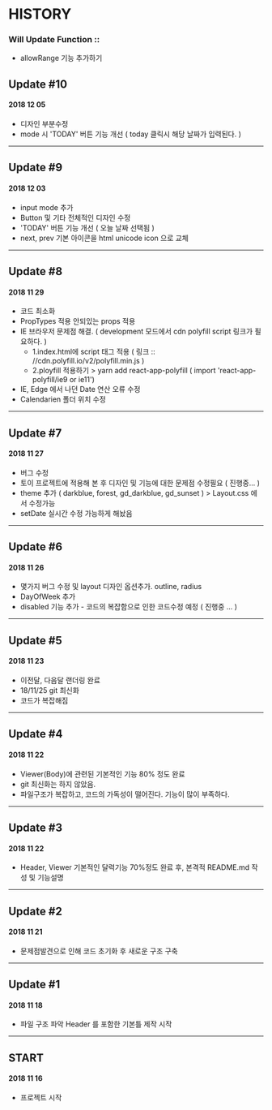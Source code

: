 # HISTORY

### Will Update Function ::

- allowRange 기능 추가하기

## Update #10
#### 2018 12 05
- 디자인 부분수정
- mode 시 'TODAY' 버튼 기능 개선 ( today 클릭시 해당 날짜가 입력된다. )
---

## Update #9
#### 2018 12 03
- input mode 추가
- Button 및 기타 전체적인 디자인 수정
- 'TODAY' 버튼 기능 개선 ( 오늘 날짜 선택됨 )
- next, prev 기본 아이콘을 html unicode icon 으로 교체 
---

## Update #8
#### 2018 11 29
- 코드 최소화
- PropTypes 적용 안되있는 props 적용
- IE 브라우저 문제점 해결. ( development 모드에서 cdn polyfill script 링크가 필요하다. ) 
  - 1.index.html에 script 태그 적용 ( 링크 :: //cdn.polyfill.io/v2/polyfill.min.js )
  - 2.ployfill 적용하기 > yarn add react-app-polyfill ( import 'react-app-polyfill/ie9 or ie11')
- IE, Edge 에서 나던 Date 연산 오류 수정
- Calendarien 폴더 위치 수정
---

## Update #7
#### 2018 11 27
- 버그 수정
- 토이 프로젝트에 적용해 본 후 디자인 및 기능에 대한 문제점 수정필요 ( 진행중... )
- theme 추가 ( darkblue, forest, gd_darkblue, gd_sunset ) > Layout.css 에서 수정가능
- setDate 실시간 수정 가능하게 해놨음
---

## Update #6
#### 2018 11 26
- 몇가지 버그 수정 및 layout 디자인 옵션추가. outline, radius
- DayOfWeek 추가
- disabled 기능 추가 - 코드의 복잡함으로 인한 코드수정 예정 ( 진행중 ... )
---

## Update #5
#### 2018 11 23
- 이전달, 다음달 랜더링 완료
- 18/11/25 git 최신화
- 코드가 복잡해짐
---

## Update #4
#### 2018 11 22
- Viewer(Body)에 관련된 기본적인 기능 80% 정도 완료
- git 최신화는 하지 않았음.
- 파일구조가 복잡하고, 코드의 가독성이 떨어진다. 기능이 많이 부족하다.
---

## Update #3
#### 2018 11 22
- Header, Viewer 기본적인 달력기능 70%정도 완료 후, 본격적 README.md 작성 및 기능설명
---

## Update #2
#### 2018 11 21
- 문제점발견으로 인해 코드 초기화 후 새로운 구조 구축
---

## Update #1
#### 2018 11 18
- 파일 구조 파악 Header 를 포함한 기본틀 제작 시작
---

## START
#### 2018 11 16
- 프로젝트 시작